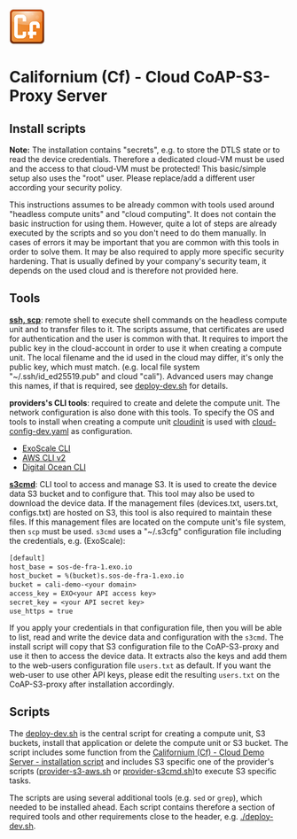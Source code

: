![Californium logo](../../../../cf_64.png)

# Californium (Cf) - Cloud CoAP-S3-Proxy Server

## Install scripts

**Note:** The installation contains "secrets", e.g. to store the DTLS state or to read the device credentials. Therefore a dedicated cloud-VM must be used and the access to that cloud-VM must be protected! This basic/simple setup also uses the "root" user. Please replace/add a different user according your security policy.

This instructions assumes to be already common with tools used around "headless compute units" and "cloud computing". It does not contain the basic instruction for using them. However, quite a lot of steps are already executed by the scripts and so you don't need to do them manually. In cases of errors it may be important that you are common with this tools in order to solve them. It may be also required to apply more specific security hardening. That is usually defined by your company's security team, it depends on the used cloud and is therefore not provided here.

## Tools

[**ssh, scp**](https://www.openssh.com/manual.html): remote shell to execute shell commands on the headless compute unit and to transfer files to it. The scripts assume, that certificates are used for authentication and the user is common with that. It requires to import the public key in the cloud-account in order to use it when creating a compute unit. The local filename and the id used in the cloud may differ, it's only the public key, which must match. (e.g. local file system "~/.ssh/id_ed25519.pub" and cloud "cali"). Advanced users may change this names, if that is required, see [deploy-dev.sh](../../../cf-cloud-demo-server/service/cloud-installs/deploy-dev.sh) for details.

**providers's CLI tools**: required to create and delete the compute unit. The network configuration is also done with this tools. To specify the OS and tools to install when creating a compute unit [cloudinit](https://cloudinit.readthedocs.io/en/latest/index.html) is used with [cloud-config-dev.yaml](./cloud-config-dev.yaml) as configuration.

- [ExoScale CLI](https://community.exoscale.com/documentation/tools/exoscale-command-line-interface/)
- [AWS CLI v2](https://docs.aws.amazon.com/cli/latest/userguide/cli-chap-welcome.html)
- [Digital Ocean CLI](https://docs.digitalocean.com/reference/doctl/)

[**s3cmd**](https://s3tools.org/s3cmd): CLI tool to access and manage S3. It is used to create the device data S3 bucket and to configure that. This tool may also be used to download the device data. If the management files (devices.txt, users.txt, configs.txt) are hosted on S3, this tool is also required to maintain these files. If this management files are located on the compute unit's file system, then `scp` must be used. `s3cmd` uses a "~/.s3cfg" configuration file including the credentials, e.g. (ExoScale):

```
[default]
host_base = sos-de-fra-1.exo.io
host_bucket = %(bucket)s.sos-de-fra-1.exo.io
bucket = cali-demo-<your domain>
access_key = EXO<your API access key>
secret_key = <your API secret key>
use_https = true
```

If you apply your credentials in that configuration file, then you will be able to list, read and write the device data and configuration with the `s3cmd`. The install script will copy that S3 configuration file to the CoAP-S3-proxy and use it then to access the device data. It extracts also the keys and add them to the web-users configuration file `users.txt` as default. If you want the web-user to use other API keys, please edit the resulting `users.txt` on the CoAP-S3-proxy after installation accordingly.

## Scripts

The [deploy-dev.sh](./deploy-dev.sh) is the central script for creating a compute unit, S3 buckets, install that application or delete the compute unit or S3 bucket. The script includes some function from the  [Californium (Cf) - Cloud Demo Server - installation script](../../../cf-cloud-demo-server/service/cloud-installs/deploy-dev.sh) and includes S3 specific one of the provider's scripts ([provider-s3-aws.sh](./provider-s3-aws.sh) or [provider-s3cmd.sh](./provider-s3cmd.sh))to execute S3 specific tasks.

The scripts are using several additional tools (e.g. `sed` or `grep`), which needed to be installed ahead. Each script contains therefore a section of required tools and other requirements close to the header, e.g. [./deploy-dev.sh](./deploy-dev.sh#L39-L46).
